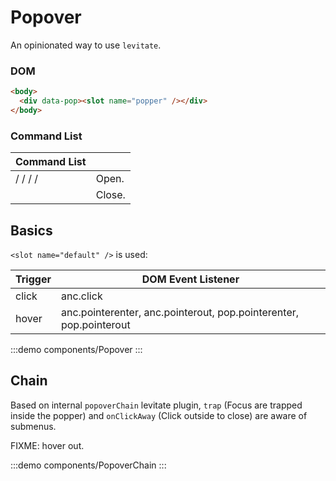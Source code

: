 # Popover

An opinionated way to use `levitate`.

### DOM

```html
<body>
  <div data-pop><slot name="popper" /></div>
</body>
```

### Command List

| Command List                                                                                                |        |
| ----------------------------------------------------------------------------------------------------------- | ------ |
| <vp-kbd k="up" /> / <vp-kbd k="left" /> / <vp-kbd k="down" /> / <vp-kbd k="right" /> / <vp-kbd k="Space" /> | Open.  |
| <vp-kbd k="Esc" />                                                                                          | Close. |

## Basics

`<slot name="default" />` is used:

| Trigger | DOM Event Listener                                                 |
| ------- | ------------------------------------------------------------------ |
| click   | anc.click                                                          |
| hover   | anc.pointerenter, anc.pointerout, pop.pointerenter, pop.pointerout |

:::demo components/Popover
:::

## Chain

Based on internal `popoverChain` levitate plugin, `trap` (Focus are trapped inside the popper) and `onClickAway` (Click outside to close) are aware of submenus.

FIXME: hover out.

:::demo components/PopoverChain
:::

